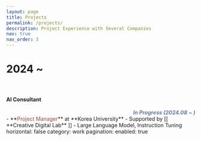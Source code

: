 ```yaml
---
layout: page
title: Projects
permalink: /projects/
description: Project Experience with Several Companies
nav: true
nav_order: 3
---
```


# **2024 ~**
<br>

#### **AI Consultant**
<div style="color:#637A9F; text-align:right; font-weight:bold; font-style:italic;">In Progress (2024.08 ~ )</div>
- **<span style="color:#9B4444">Project Manager</span>** at **Korea University**
- Supported by [[ **Creative Digital Lab** ]]
- Large Language Model, Instruction Tuning
horizontal: false
category: work
pagination:
  enabled: true
